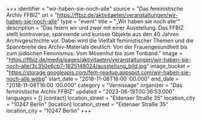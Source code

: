 +++
identifier = "wir-haben-sie-noch-alle"
source = "Das feministische Archiv FFBIZ"
url = "https://ffbiz.de/aktivitaeten/veranstaltungen/wir-haben-sie-noch-alle"
type = "event"
title = "„Wir haben sie noch alle“"
description = "Das feiern wir und zwar mit einer Ausstellung. Das FFBIZ stellt kontroverse, spannende und kuriose Objekte aus den 40 Jahren Archivgeschichte vor. Dabei wird die Vielfalt feministischer Themen und die Spannbreite des Archiv-Materials deutlich: Von der Frauengesundheit bis zum jüdischen Feminismus. Vom Mösenhut bis zum Tonband."
image = "https://ffbiz.de/media/pages/aktivitaeten/veranstaltungen/wir-haben-sie-noch-alle/3c350e6cb7-1625148024/ausstellung_bild.jpg"
image_bucket = "https://storage.googleapis.com/fem-readup.appspot.com/wir-haben-sie-noch-alle.webp"
start_date = "2018-11-08T16:00 :00.000"
end_date = "2018-11-08T16:00 :00.000"
category = "Vernissage"
organizer = "Das feministische Archiv FFBIZ"
updated = "2023-06-19T00:36:53.000"
languages = []
[contact]
location_street = "Eldenaer Straße 35"
location_city = "10247 Berlin"
[location]
location_street = "Eldenaer Straße 35"
location_city = "10247 Berlin"
+++